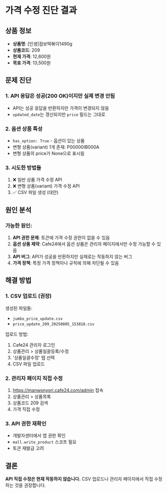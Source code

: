 # 가격 수정 진단 결과

## 상품 정보
- **상품명**: [인생]점보떡볶이1490g
- **상품코드**: 209
- **현재 가격**: 12,600원
- **목표 가격**: 13,500원

## 문제 진단

### 1. API 응답은 성공(200 OK)이지만 실제 변경 안됨
- API는 성공 응답을 반환하지만 가격이 변경되지 않음
- `updated_date`는 갱신되지만 `price` 필드는 그대로

### 2. 옵션 상품 특성
- `has_option: True` - 옵션이 있는 상품
- 변형 상품(variant) 1개 존재: P00000IB000A
- 변형 상품의 price가 None으로 표시됨

### 3. 시도한 방법들
1. ❌ 일반 상품 가격 수정 API
2. ❌ 변형 상품(variant) 가격 수정 API
3. ✅ CSV 파일 생성 (대안)

## 원인 분석

### 가능한 원인:
1. **API 권한 문제**: 토큰에 가격 수정 권한이 없을 수 있음
2. **옵션 상품 제약**: Cafe24에서 옵션 상품은 관리자 페이지에서만 수정 가능할 수 있음
3. **API 버그**: API가 성공을 반환하지만 실제로는 작동하지 않는 버그
4. **가격 정책**: 특정 가격 정책이나 규칙에 의해 차단될 수 있음

## 해결 방법

### 1. CSV 업로드 (권장)
생성된 파일들:
- `jumbo_price_update.csv`
- `price_update_209_20250805_153818.csv`

업로드 방법:
1. Cafe24 관리자 로그인
2. 상품관리 > 상품일괄등록/수정
3. '상품일괄수정' 탭 선택
4. CSV 파일 업로드

### 2. 관리자 페이지 직접 수정
1. https://manwonyori.cafe24.com/admin 접속
2. 상품관리 > 상품목록
3. 상품코드 209 검색
4. 가격 직접 수정

### 3. API 권한 재확인
- 개발자센터에서 앱 권한 확인
- `mall.write_product` 스코프 필요
- 토큰 재발급 고려

## 결론
**API 직접 수정은 현재 작동하지 않습니다.** CSV 업로드나 관리자 페이지에서 직접 수정하는 것을 권장합니다.